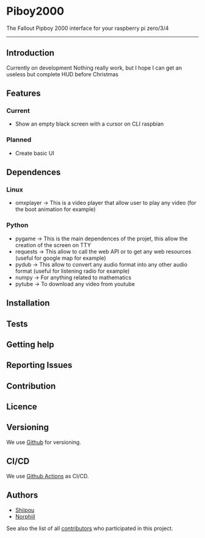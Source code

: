 # Piboy2000

The Fallout Pipboy 2000 interface for your raspberry pi zero/3/4

---

## Introduction

Currently on development Nothing really work, but I hope I can get an useless but complete HUD before Christmas

## Features

### Current

 - Show an empty black screen with a cursor on CLI raspbian

### Planned

 - Create basic UI

## Dependences

### Linux
 - omxplayer -> This is a video player that allow user to play any video (for the boot animation for example)

### Python
 - pygame -> This is the main dependences of the projet, this allow the creation of the screen on TTY
 - requests -> This allow to call the web API or to get any web resources (useful for google map for example)
 - pydub -> This allow to convert any audio format into any other audio format (useful for listening radio for example)
 - numpy -> For anything related to mathematics
 - pytube -> To download any video from youtube

## Installation


## Tests


## Getting help


## Reporting Issues


## Contribution


## Licence


## Versioning

We use [Github](http://github.com/) for versioning.

## CI/CD

We use [Github Actions](http://github.com/features/actions) as CI/CD.

## Authors

* [Shiipou](http://github.com/fcadet01/)
* [Norphiil](https://github.com/norphiil/)

See also the list of all [contributors](https://github.com/Nocturlab/piboy2000/graphs/contributors) who participated in this project.
